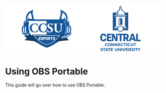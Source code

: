 ![Esports Logo](/Assets/esports.png)
# Using OBS Portable
This guide will go over how to use OBS Portable.